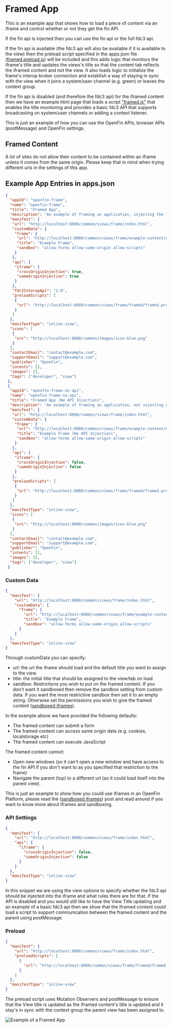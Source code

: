 # Framed App

This is an example app that shows how to load a piece of content via an iframe and control whether or not they get the fin API.

If the fin api is injected then you can use the fin api or the full fdc3 api.

If the fin api is available (the fdc3 api will also be available if it is available to the view) then the preload script specified in the apps.json file ([framed.preload.js](./framed/framed.preload.js)) will be included and this adds logic that monitors the iframe's title and updates the views's title so that the content tab reflects the iframed content and not the view. It also loads logic to initialize the frame's interop broker connection and establish a way of staying in sync with the view when it joins a system/user channel (e.g. green) or leaves the context group.

If the fin api is disabled (and therefore the fdc3 api) for the iframed content then we have an example.html page that loads a script ["framed.js"](./framed/framed.js) that enables the title monitoring and provides a basic fdc3 API that supports broadcasting on system/user channels or adding a context listener.

This is just an example of how you can use the OpenFin APIs, browser APIs (postMessage) and OpenFin settings.

## Framed Content

A lot of sites do not allow their content to be contained within an iframe unless it comes from the same origin. Please keep that in mind when trying different urls in the settings of this app.

## Example App Entries in apps.json

```json
{
  "appId": "openfin-frame",
  "name": "openfin-frame",
  "title": "Framed App",
  "description": "An example of framing an application, injecting the fin and fdc3 apis and wiring up context group assignment and title updates.",
  "manifest": {
   "url": "http://localhost:8080/common/views/frame/index.html",
   "customData": {
    "frame": {
     "url": "http://localhost:8080/common/views/frame/example-content/example.html",
     "title": "Example Frame",
     "sandbox": "allow-forms allow-same-origin allow-scripts"
    }
   },
   "api": {
    "iframe": {
     "crossOriginInjection": true,
     "sameOriginInjection": true
    }
   },
   "fdc3InteropApi": "2.0",
   "preloadScripts": [
    {
     "url": "http://localhost:8080/common/views/frame/framed/framed.preload.js"
    }
   ]
  },
  "manifestType": "inline-view",
  "icons": [
   {
    "src": "http://localhost:8080/common/images/icon-blue.png"
   }
  ],
  "contactEmail": "contact@example.com",
  "supportEmail": "support@example.com",
  "publisher": "OpenFin",
  "intents": [],
  "images": [],
  "tags": ["developer", "view"]
 },
 {
  "appId": "openfin-frame-no-api",
  "name": "openfin-frame-no-api",
  "title": "Framed App (No API Injection)",
  "description": "An example of framing an application, not injecting APIs but using a script loaded by the parent and the child and browser APIs (Postmessage) to sync title changes and provide a basic fdc3 api.",
  "manifest": {
   "url": "http://localhost:8080/common/views/frame/index.html",
   "customData": {
    "frame": {
     "url": "http://localhost:8080/common/views/frame/example-content/example.html",
     "title": "Example Frame (No API Injection)",
     "sandbox": "allow-forms allow-same-origin allow-scripts"
    }
   },
   "api": {
    "iframe": {
     "crossOriginInjection": false,
     "sameOriginInjection": false
    }
   },
   "preloadScripts": [
    {
     "url": "http://localhost:8080/common/views/frame/framed/framed.preload.js"
    }
   ]
  },
  "manifestType": "inline-view",
  "icons": [
   {
    "src": "http://localhost:8080/common/images/icon-blue.png"
   }
  ],
  "contactEmail": "contact@example.com",
  "supportEmail": "support@example.com",
  "publisher": "OpenFin",
  "intents": [],
  "images": [],
  "tags": ["developer", "view"]
 }
```

### Custom Data

```json
{
  "manifest": {
    "url": "http://localhost:8080/common/views/frame/index.html",
    "customData": {
      "frame": {
        "url": "http://localhost:8080/common/views/frame/example-content/example.html",
        "title": "Example Frame",
        "sandbox": "allow-forms allow-same-origin allow-scripts"
      }
    }
  },
  "manifestType": "inline-view"
}
```

Through customData you can specify:

- url: the url the iframe should load and the default title you want to assign to the view.
- title: the initial title that should be assigned to the view/tab on load
- sandbox: Restrictions you wish to put on the framed content. If you don't want it sandboxed then remove the sandbox setting from custom data. If you want the most restrictive sandbox then set it to an empty string. Otherwise set the permissions you wish to give the framed content ([sandboxed iframes](https://web.dev/sandboxed-iframes/)).

In the example above we have provided the following defaults:

- The framed content can submit a form
- The framed content can access same origin data (e.g. cookies, localstorage etc)
- The framed content can execute JavaScript

The framed content cannot:

- Open new windows (so it can't open a new window and have access to the fin API if you don't want to as you specified that restriction to the frame)
- Navigate the parent (top) to a different url (so it could load itself into the parent view).

This is just an example to show how you could use iframes in an OpenFin Platform, please read the ([sandboxed iframes](https://web.dev/sandboxed-iframes/)) post and read around if you want to know more about iframes and sandboxing.

### API Settings

```json
{
  "manifest": {
    "url": "http://localhost:8080/common/views/frame/index.html",
    "api": {
      "iframe": {
        "crossOriginInjection": false,
        "sameOriginInjection": false
      }
    }
  },
  "manifestType": "inline-view"
}
```

In this snippet we are using the view options to specify whether the fdc3 api should be injected into the iframe and what rules there are for that. If the API is disabled and you would still like to have the View Title updating and an example of a basic fdc3 api then we show that the iframed content could load a script to support communication between the framed content and the parent using postMessage.

### Preload

```json
{
  "manifest": {
    "url": "http://localhost:8080/common/views/frame/index.html",
    "preloadScripts": [
      {
        "url": "http://localhost:8080/common/views/frame/framed/framed.preload.js"
      }
    ]
  },
  "manifestType": "inline-view"
}
```

The preload script uses Mutation Observers and postMessage to ensure that the View title is updated as the iframed content's title is updated and it stay's in sync with the context group the parent view has been assigned to.

![Example of a Framed App](framed-app-example.gif)

